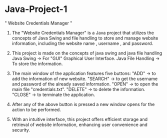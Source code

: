 # Java-Project-1

" Website Credentials Manager "

1. The "Website Credentials Manager" is a Java project that utilizes the concepts of Java Swing and
   file  handling to store  and manage website information, including the website name , username ,
   and password.

2. This project is made on the concepts of java swing and java file handling
   Java Swing -> For "GUI"  Graphical User Interface.
   Java File Handling -> To store the information.
 
3. The main window of the application features five buttons:
   "ADD"     -> to add the information of new website.
   "SEARCH"  -> to get the username and password of the already saved information.
   "OPEN"    -> to open the main file "credentials.txt".
   "DELETE"  -> to delete the information.
   "CLOSE"   -> to terminate the application.

4. After any of the above button is pressed a new window opens for the action to be performed.
 
5. With an intuitive interface, this project offers efficient storage and retrieval of
   website information, enhancing user convenience and security.
